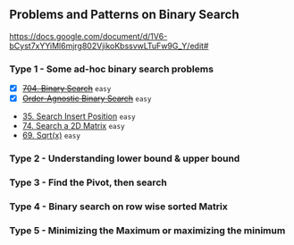 ## Problems and Patterns on Binary Search

https://docs.google.com/document/d/1V6-bCyst7xYYiMl6mjrg802VjikoKbssvwLTuFw9G_Y/edit#

### Type 1 - Some ad-hoc binary search problems

* [x] ~~[704. Binary Search](https://leetcode.com/problems/binary-search/)~~ `easy`
* [x] ~~[Order-Agnostic Binary Search](https://www.geeksforgeeks.org/order-agnostic-binary-search/)~~ `easy`
* [35. Search Insert Position](https://leetcode.com/problems/search-insert-position/) `easy`
* [74. Search a 2D Matrix](https://leetcode.com/problems/search-a-2d-matrix/) `easy`
* [69. Sqrt(x)](https://leetcode.com/problems/sqrtx/) `easy`

### Type 2 - Understanding lower bound & upper bound

### Type 3 - Find the Pivot, then search

### Type 4 - Binary search on row wise sorted Matrix

### Type 5 - Minimizing the Maximum or maximizing the minimum